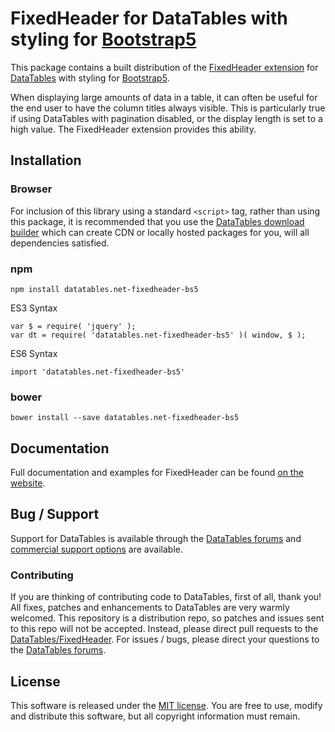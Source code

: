 # FixedHeader for DataTables with styling for [Bootstrap5](https://getbootstrap.com/)

This package contains a built distribution of the [FixedHeader extension](https://datatables.net/extensions/FixedHeader) for [DataTables](https://datatables.net/) with styling for [Bootstrap5](https://getbootstrap.com/).

When displaying large amounts of data in a table, it can often be useful for the end user to have the column titles always visible. This is particularly true if using DataTables with pagination disabled, or the display length is set to a high value. The FixedHeader extension provides this ability.


## Installation

### Browser

For inclusion of this library using a standard `<script>` tag, rather than using this package, it is recommended that you use the [DataTables download builder](//datatables.net/download) which can create CDN or locally hosted packages for you, will all dependencies satisfied.

### npm

```
npm install datatables.net-fixedheader-bs5
```

ES3 Syntax
```
var $ = require( 'jquery' );
var dt = require( 'datatables.net-fixedheader-bs5' )( window, $ );
```

ES6 Syntax
```
import 'datatables.net-fixedheader-bs5'
```

### bower

```
bower install --save datatables.net-fixedheader-bs5
```



## Documentation

Full documentation and examples for FixedHeader can be found [on the website](https://datatables.net/extensions/fixedheader).


## Bug / Support

Support for DataTables is available through the [DataTables forums](//datatables.net/forums) and [commercial support options](//datatables.net/support) are available.


### Contributing

If you are thinking of contributing code to DataTables, first of all, thank you! All fixes, patches and enhancements to DataTables are very warmly welcomed. This repository is a distribution repo, so patches and issues sent to this repo will not be accepted. Instead, please direct pull requests to the [DataTables/FixedHeader](http://github.com/DataTables/FixedHeader). For issues / bugs, please direct your questions to the [DataTables forums](//datatables.net/forums).


## License

This software is released under the [MIT license](//datatables.net/license). You are free to use, modify and distribute this software, but all copyright information must remain.

